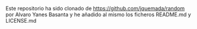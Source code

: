 Este repositorio ha sido clonado de https://github.com/jquemada/random por Alvaro Yanes Basanta y he añadido al mismo los ficheros README.md y LICENSE.md
